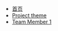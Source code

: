 <ul>
  <li><a href="/">首页</a></li>
  <li><a href="/chapter1">Project theme</a></li>
  <li><a href="/chapter2">Team Member 1</a></li>
</ul>